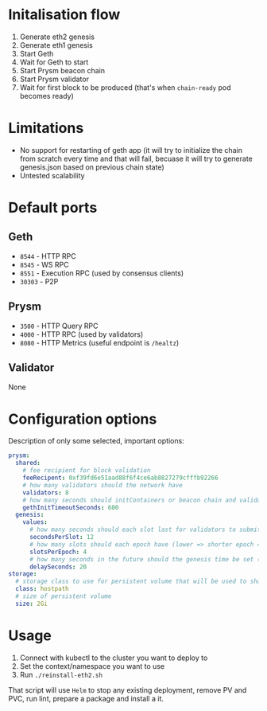 # Initalisation flow
1. Generate eth2 genesis
2. Generate eth1 genesis
3. Start Geth
4. Wait for Geth to start
5. Start Prysm beacon chain
6. Start Prysm validator
7. Wait for first block to be produced (that's when `chain-ready` pod becomes ready)

# Limitations
* No support for restarting of geth app (it will try to initialize the chain from scratch every time and that will fail, becuase it will try to generate genesis.json based on previous chain state)
* Untested scalability

# Default ports
## Geth
* `8544` - HTTP RPC
* `8545` - WS RPC
* `8551` - Execution RPC (used by consensus clients)
* `30303` - P2P

## Prysm
* `3500` - HTTP Query RPC
* `4000` - HTTP RPC (used by validators)
* `8080` - HTTP Metrics (useful endpoint is `/healtz`)

## Validator
None

# Configuration options
Description of only some selected, important options:
``` yaml
prysm: 
  shared: 
    # fee recipient for block validation
    feeRecipent: 0xf39fd6e51aad88f6f4ce6ab8827279cfffb92266
    # how many validators should the network have
    validators: 8
    # how many seconds should initContainers or beacon chain and validator wait for Geth to start
    gethInitTimeoutSeconds: 600 
  genesis:
    values:
      # how many seconds should each slot last for validators to submit attestations
      secondsPerSlot: 12
      # how many slots should each epoch have (lower => shorter epoch => faster finality)
      slotsPerEpoch: 4
      # how many seconds in the future should the genesis time be set (this has to be after beacon chain starts )
      delaySeconds: 20        
storage:
  # storage class to use for persistent volume that will be used to share data betwen containers
  class: hostpath
  # size of persistent volume
  size: 2Gi
```

# Usage
1. Connect with kubectl to the cluster you want to deploy to
2. Set the context/namespace you want to use
3. Run `./reinstall-eth2.sh`

That script will use `Helm` to stop any existing deployment, remove PV and PVC, run lint, prepare a package and install a it.